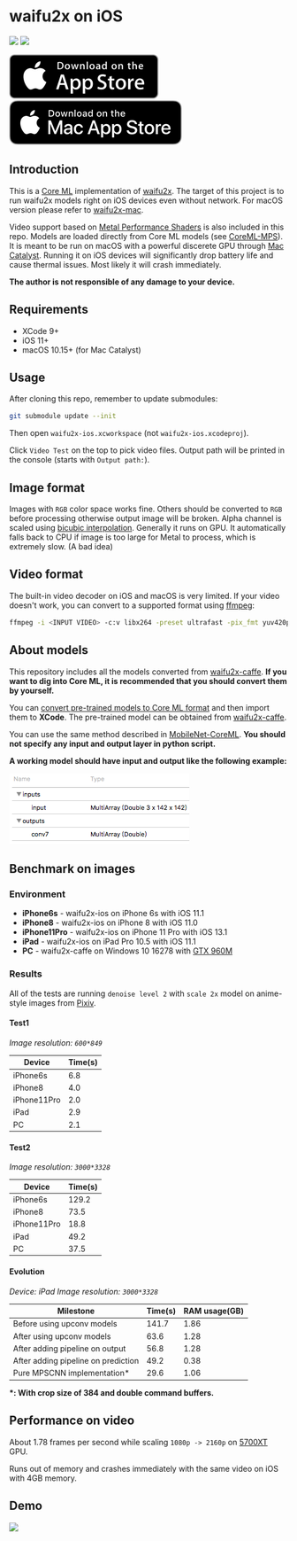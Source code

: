 # waifu2x on iOS
[![](https://img.shields.io/itunes/v/1286485858.svg)](https://itunes.apple.com/app/waifu2x/id1286485858)
[![](https://img.shields.io/github/license/imxieyi/waifu2x-ios.svg)](https://github.com/imxieyi/waifu2x-ios/blob/master/LICENSE)

[![](assets/appstore.svg)](https://itunes.apple.com/app/waifu2x/id1286485858)
[![](assets/macappstore.svg)](https://apps.apple.com/us/app/id1479332784)

## Introduction
This is a [Core ML](https://developer.apple.com/documentation/coreml) implementation of [waifu2x](https://github.com/nagadomi/waifu2x). The target of this project is to run waifu2x models right on iOS devices even without network. For macOS version please refer to [waifu2x-mac](https://github.com/imxieyi/waifu2x-mac).

Video support based on [Metal Performance Shaders](https://developer.apple.com/documentation/metalperformanceshaders) is also included in this repo. Models are loaded directly from Core ML models (see [CoreML-MPS](https://github.com/imxieyi/waifu2x-ios/tree/master/CoreML-MPS)). It is meant to be run on macOS with a powerful discerete GPU through [Mac Catalyst](https://developer.apple.com/mac-catalyst/). Running it on iOS devices will significantly drop battery life and cause thermal issues. Most likely it will crash immediately.

**The author is not responsible of any damage to your device.**

## Requirements
 - XCode 9+
 - iOS 11+
 - macOS 10.15+ (for Mac Catalyst)
 
## Usage
After cloning this repo, remember to update submodules:

```bash
git submodule update --init
```

Then open `waifu2x-ios.xcworkspace` (not `waifu2x-ios.xcodeproj`).

Click `Video Test` on the top to pick video files. Output path will be printed in the console (starts with `Output path:`).
 
## Image format
Images with `RGB` color space works fine. Others should be converted to `RGB` before processing otherwise output image will be broken.
Alpha channel is scaled using [bicubic interpolation](https://en.wikipedia.org/wiki/Bicubic_interpolation). Generally it runs on GPU. It automatically falls back to CPU if image is too large for Metal to process, which is extremely slow. (A bad idea)

## Video format
The built-in video decoder on iOS and macOS is very limited. If your video doesn't work, you can convert to a supported format using [ffmpeg](https://ffmpeg.org/):

```bash
ffmpeg -i <INPUT VIDEO> -c:v libx264 -preset ultrafast -pix_fmt yuv420p -c:a aac -f mp4 <OUTPUT VIDEO>.mp4
```

## About models
This repository includes all the models converted from [waifu2x-caffe](https://github.com/lltcggie/waifu2x-caffe). **If you want to dig into Core ML, it is recommended that you should convert them by yourself.**

You can [convert pre-trained models to Core ML format](https://developer.apple.com/documentation/coreml/converting_trained_models_to_core_ml) and then import them to **XCode**. The pre-trained model can be obtained from [waifu2x-caffe](https://github.com/lltcggie/waifu2x-caffe).

You can use the same method described in [MobileNet-CoreML](https://github.com/hollance/MobileNet-CoreML). **You should not specify any input and output layer in python script.**

**A working model should have input and output like the following example:**

![](screenshots/model_example.png)

## Benchmark on images
### Environment
- **iPhone6s** - waifu2x-ios on iPhone 6s with iOS 11.1
- **iPhone8** - waifu2x-ios on iPhone 8 with iOS 11.0
- **iPhone11Pro** - waifu2x-ios on iPhone 11 Pro with iOS 13.1
- **iPad** - waifu2x-ios on iPad Pro 10.5 with iOS 11.1
- **PC** - waifu2x-caffe on Windows 10 16278 with [GTX 960M](https://www.geforce.com/hardware/notebook-gpus/geforce-gtx-960m)
### Results
All of the tests are running `denoise level 2` with `scale 2x` model on anime-style images from [Pixiv](https://www.pixiv.net/).

#### Test1
*Image resolution: `600*849`*

Device|Time(s)
---|---
iPhone6s|6.8
iPhone8|4.0
iPhone11Pro|2.0
iPad|2.9
PC|2.1

#### Test2
*Image resolution: `3000*3328`*

Device|Time(s)
---|---
iPhone6s|129.2
iPhone8|73.5
iPhone11Pro|18.8
iPad|49.2
PC|37.5

#### Evolution
*Device: iPad*
*Image resolution: `3000*3328`*

Milestone|Time(s)|RAM usage(GB)
---|---|---
Before using upconv models|141.7|1.86
After using upconv models|63.6|1.28
After adding pipeline on output|56.8|1.28
After adding pipeline on prediction|49.2|0.38
Pure MPSCNN implementation*|29.6|1.06

**\*: With crop size of 384 and double command buffers.**

## Performance on video
About 1.78 frames per second while scaling `1080p -> 2160p` on [5700XT](https://www.techpowerup.com/gpu-specs/radeon-rx-5700-xt.c3339) GPU.

Runs out of memory and crashes immediately with the same video on iOS with 4GB memory.

## Demo
![](screenshots/demo.png)
